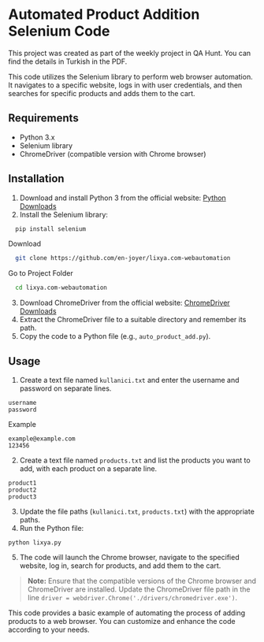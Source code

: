 # Automated Product Addition Selenium Code

This project was created as part of the weekly project in QA Hunt. You can find the details in Turkish in the PDF.

This code utilizes the Selenium library to perform web browser automation. It navigates to a specific website, logs in with user credentials, and then searches for specific products and adds them to the cart.

## Requirements
- Python 3.x
- Selenium library
- ChromeDriver (compatible version with Chrome browser)



## Installation
1. Download and install Python 3 from the official website: [Python Downloads](https://www.python.org/downloads/)
2. Install the Selenium library:

```bash
  pip install selenium
```
Download

```bash
  git clone https://github.com/en-joyer/lixya.com-webautomation
```

Go to Project Folder

```bash
  cd lixya.com-webautomation
```

3. Download ChromeDriver from the official website: [ChromeDriver Downloads](https://sites.google.com/a/chromium.org/chromedriver/downloads)
4. Extract the ChromeDriver file to a suitable directory and remember its path.
5. Copy the code to a Python file (e.g., `auto_product_add.py`).

## Usage
1. Create a text file named `kullanici.txt` and enter the username and password on separate lines.

```
username
password
```
Example
```
example@example.com
123456
```

2. Create a text file named `products.txt` and list the products you want to add, with each product on a separate line.
```
product1
product2
product3
```
3. Update the file paths (`kullanici.txt`, `products.txt`) with the appropriate paths.
4. Run the Python file:
```
python lixya.py
```

5. The code will launch the Chrome browser, navigate to the specified website, log in, search for products, and add them to the cart.

> **Note:** Ensure that the compatible versions of the Chrome browser and ChromeDriver are installed. Update the ChromeDriver file path in the line `driver = webdriver.Chrome('./drivers/chromedriver.exe')`.

This code provides a basic example of automating the process of adding products to a web browser. You can customize and enhance the code according to your needs.
